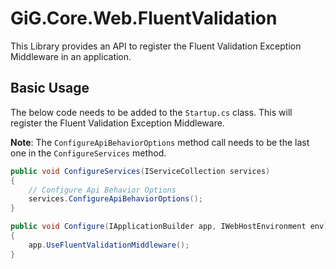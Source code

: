 ﻿# GiG.Core.Web.FluentValidation

This Library provides an API to register the Fluent Validation Exception Middleware in an application.

## Basic Usage

The below code needs to be added to the `Startup.cs` class. This will register the Fluent Validation Exception Middleware.

**Note**: The `ConfigureApiBehaviorOptions` method call needs to be the last one in the `ConfigureServices` method.

```csharp
public void ConfigureServices(IServiceCollection services)
{
    // Configure Api Behavior Options
    services.ConfigureApiBehaviorOptions();
}

public void Configure(IApplicationBuilder app, IWebHostEnvironment env)
{
    app.UseFluentValidationMiddleware();
}
```